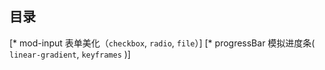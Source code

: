 ## 目录
[* mod-input 表单美化（`checkbox`, `radio`, `file`）]
[* progressBar 模拟进度条( `linear-gradient`, `keyframes` )]
